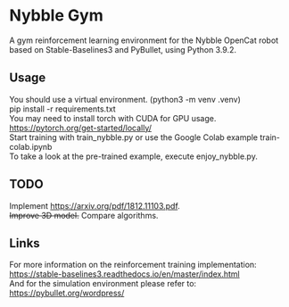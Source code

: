 # Nybble Gym
A gym reinforcement learning environment for the Nybble OpenCat robot based on Stable-Baselines3 and PyBullet, using Python 3.9.2.

## Usage
You should use a virtual environment. (python3 -m venv .venv)  
pip install -r requirements.txt  
You may need to install torch with CUDA for GPU usage. https://pytorch.org/get-started/locally/  
Start training with train_nybble.py or use the Google Colab example train-colab.ipynb  
To take a look at the pre-trained example, execute enjoy_nybble.py.

## TODO
Implement https://arxiv.org/pdf/1812.11103.pdf.  
~~Improve 3D model.~~
Compare algorithms.  
## Links
For more information on the reinforcement training implementation: https://stable-baselines3.readthedocs.io/en/master/index.html  
And for the simulation environment please refer to: https://pybullet.org/wordpress/
